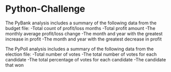 # Python-Challenge

The PyBank analysis includes a summary of the following data from the budget file:
 -Total count of profit/loss months
 -Total profit amount
 -The monthly average profit/loss change
 -The month and year with the greatest increase in profit
 -The month and year with the greatest decrease in profit
 
 The PyPoll analysis includes a summary of the following data from the election file:
 -Total number of votes
 -The total number of votes for each candidate
 -The total percentage of votes for each candidate
 -The candidate that won
